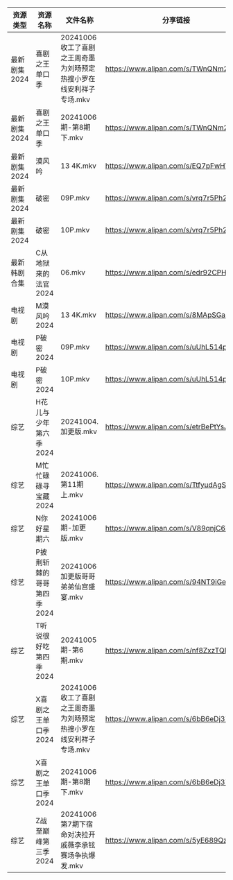 | 资源类型     | 资源名称            | 文件名称                                    | 分享链接                                 | 更新时间                |
| -------- | --------------- | --------------------------------------- | ------------------------------------ | ------------------- |
| 最新剧集2024 | 喜剧之王单口季         | 20241006收工了喜剧之王周奇墨为刘旸预定热搜小罗在线安利祥子专场.mkv | https://www.alipan.com/s/TWnQNm2Ykqm | 2024-10-06 14:11:06 |
| 最新剧集2024 | 喜剧之王单口季         | 20241006期-第8期下.mkv                      | https://www.alipan.com/s/TWnQNm2Ykqm | 2024-10-06 16:13:57 |
| 最新剧集2024 | 漠风吟             | 13 4K.mkv                               | https://www.alipan.com/s/EQ7pFwHVauS | 2024-10-06 16:13:42 |
| 最新剧集2024 | 破密              | 09P.mkv                                 | https://www.alipan.com/s/vrq7r5Ph2cL | 2024-10-06 00:11:10 |
| 最新剧集2024 | 破密              | 10P.mkv                                 | https://www.alipan.com/s/vrq7r5Ph2cL | 2024-10-06 00:11:09 |
| 最新韩剧合集   | C从地狱来的法官2024    | 06.mkv                                  | https://www.alipan.com/s/edr92CPHnET | 2024-10-06 00:05:22 |
| 电视剧      | M漠风吟2024        | 13 4K.mkv                               | https://www.alipan.com/s/8MApSGaqv51 | 2024-10-06 16:06:11 |
| 电视剧      | P破密2024         | 09P.mkv                                 | https://www.alipan.com/s/uUhL514p4K1 | 2024-10-06 00:06:26 |
| 电视剧      | P破密2024         | 10P.mkv                                 | https://www.alipan.com/s/uUhL514p4K1 | 2024-10-06 00:06:26 |
| 综艺       | H花儿与少年第六季2024   | 20241004.加更版.mkv                        | https://www.alipan.com/s/etrBePtYsJ7 | 2024-10-06 14:07:36 |
| 综艺       | M忙忙碌碌寻宝藏2024    | 20241006.第11期上.mkv                      | https://www.alipan.com/s/TtfyudAgS8v | 2024-10-06 16:08:00 |
| 综艺       | N你好星期六          | 20241006期-加更版.mkv                       | https://www.alipan.com/s/V89qnjC6T3z | 2024-10-06 16:08:13 |
| 综艺       | P披荆斩棘的哥哥第四季2024 | 20241006加更版哥哥弟弟仙宫盛宴.mkv                 | https://www.alipan.com/s/94NT9iGe94e | 2024-10-06 14:08:25 |
| 综艺       | T听说很好吃第四季2024   | 20241005期-第6期.mkv                       | https://www.alipan.com/s/nf8ZxzTQNmB | 2024-10-06 08:08:46 |
| 综艺       | X喜剧之王单口季2024    | 20241006收工了喜剧之王周奇墨为刘旸预定热搜小罗在线安利祥子专场.mkv | https://www.alipan.com/s/6bB6eDj37Y6 | 2024-10-06 14:09:31 |
| 综艺       | X喜剧之王单口季2024    | 20241006期-第8期下.mkv                      | https://www.alipan.com/s/6bB6eDj37Y6 | 2024-10-06 16:11:47 |
| 综艺       | Z战至巅峰第三季2024    | 20241006第7期下宿命对决拉开戚薇李承铉赛场争执爆发.mkv       | https://www.alipan.com/s/5yE689QzaiL | 2024-10-06 16:12:36 |
